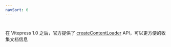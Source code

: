 ```yaml
---
navSort: 6
---
```

# 

在 Vitepress 1.0 之后，官方提供了 [createContentLoader](https://vitepress.dev/guide/data-loading#createcontentloader) API，可以更方便的收集文档信息
